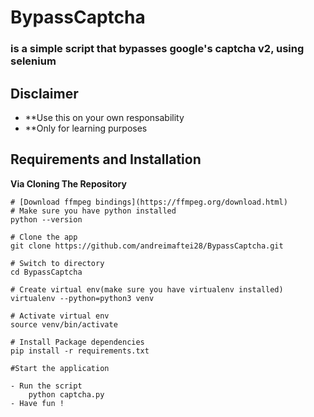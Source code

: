 # BypassCaptcha
### is a simple script that bypasses google's captcha v2, using selenium

## Disclaimer

- **Use this on your own responsability
- **Only for learning purposes

## Requirements and Installation

**Via Cloning The Repository**

```
# [Download ffmpeg bindings](https://ffmpeg.org/download.html)
# Make sure you have python installed
python --version

# Clone the app
git clone https://github.com/andreimaftei28/BypassCaptcha.git

# Switch to directory
cd BypassCaptcha

# Create virtual env(make sure you have virtualenv installed)
virtualenv --python=python3 venv

# Activate virtual env
source venv/bin/activate

# Install Package dependencies
pip install -r requirements.txt

#Start the application

- Run the script
    python captcha.py
- Have fun !

```
